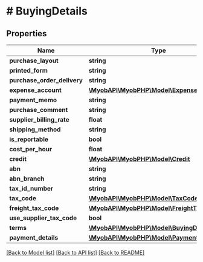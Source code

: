 # # BuyingDetails

## Properties

Name | Type | Description | Notes
------------ | ------------- | ------------- | -------------
**purchase_layout** | **string** |  | [optional] 
**printed_form** | **string** |  | [optional] 
**purchase_order_delivery** | **string** |  | [optional] 
**expense_account** | [**\MyobAPI\MyobPHP\Model\ExpenseAccount**](ExpenseAccount.md) |  | [optional] 
**payment_memo** | **string** |  | [optional] 
**purchase_comment** | **string** |  | [optional] 
**supplier_billing_rate** | **float** |  | [optional] 
**shipping_method** | **string** |  | [optional] 
**is_reportable** | **bool** |  | [optional] 
**cost_per_hour** | **float** |  | [optional] 
**credit** | [**\MyobAPI\MyobPHP\Model\Credit**](Credit.md) |  | [optional] 
**abn** | **string** |  | [optional] 
**abn_branch** | **string** |  | [optional] 
**tax_id_number** | **string** |  | [optional] 
**tax_code** | [**\MyobAPI\MyobPHP\Model\TaxCode**](TaxCode.md) |  | 
**freight_tax_code** | [**\MyobAPI\MyobPHP\Model\FreightTaxCode**](FreightTaxCode.md) |  | 
**use_supplier_tax_code** | **bool** |  | [optional] 
**terms** | [**\MyobAPI\MyobPHP\Model\BuyingDetailTerms**](BuyingDetailTerms.md) |  | [optional] 
**payment_details** | [**\MyobAPI\MyobPHP\Model\PaymentDetails**](PaymentDetails.md) |  | [optional] 

[[Back to Model list]](../../README.md#documentation-for-models) [[Back to API list]](../../README.md#documentation-for-api-endpoints) [[Back to README]](../../README.md)


